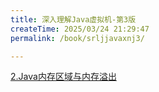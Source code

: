 ```yaml
---
title: 深入理解Java虚拟机-第3版
createTime: 2025/03/24 21:29:47
permalink: /book/srljjavaxnj3/

---
```


[2.Java内存区域与内存溢出](./2.Java内存区域与内存溢出.md)
